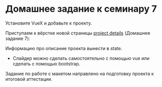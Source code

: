 # Домашнее задание к семинару 7

Установите VueX и добавьте к проекту.

Приступаем к вёрстке новой страницы [project details](https://www.figma.com/file/okdYD45Tj2JpKsNASccUmf/Interior-Design-Webflow-Website-Template-(Community)-(Copy)-(Copy)?type=design&node-id=1418-15&mode=design&t=ebkazpiG5BOth8x7-0) (Домашнее задание 7):

Информацию про описание проекта вынести в state.

* Слайдер можно сделать самостоятельно с помощью vue или сделать с помощью bootstrap.

Задание по работе с макетом направлено на подготовку проекта к итоговой аттестации.
